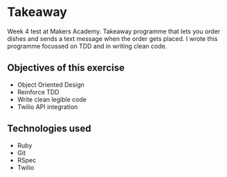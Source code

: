 Takeaway
========

Week 4 test at Makers Academy. Takeaway programme that lets you order dishes and sends a text message when the order gets placed. I wrote this programme focussed on TDD and in writing clean code.

Objectives of this exercise
---------------------------

- Object Oriented Design
- Reinforce TDD
- Write clean legible code
- Twilio API integration


Technologies used
--------------------

- Ruby
- Git
- RSpec
- Twilio
